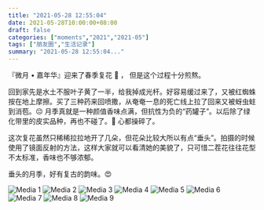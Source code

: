 ```yaml
---
title: "2021-05-28 12:55:04"
date: 2021-05-28T10:00:00+08:00
draft: false
categories: ["moments","2021","2021-05"]
tags: ["朋友圈","生活记录"]
summary: "2021-05-28 12:55:04..."
---
```


『微月 • 嘉年华』迎来了春季复花 🥰 ， 但是这个过程十分煎熬。

回到家先是水土不服叶子黄了一半，给我掉成光杆。好容易缓过来了，又被红蜘蛛按在地上摩擦。买了三种药来回喷撒，从奄奄一息的死亡线上拉了回来又被蚜虫蛀到消苞。😔 月季真就是一种颜值香味点满，但抗性为负的“药罐子”。以后除了绿化带里的皮实品种，再也不碰了。🥲 心都操碎了。

这次复花虽然只稀稀拉拉地开了几朵，但花朵比较大所以有点“垂头”。拍摄的时候使用了镜面反射的方法，这样大家就可以看清她的美貌了，只可惜二茬花往往花型不太标准，香味也不够浓郁。

垂头的月季，好有复古的韵味。😍

![Media 1](/Moments/photos/2021-05-28/202105281255040.jpg)
![Media 2](/Moments/photos/2021-05-28/202105281255041.jpg)
![Media 3](/Moments/photos/2021-05-28/202105281255042.jpg)
![Media 4](/Moments/photos/2021-05-28/202105281255043.jpg)
![Media 5](/Moments/photos/2021-05-28/202105281255044.jpg)
![Media 6](/Moments/photos/2021-05-28/202105281255045.jpg)
![Media 7](/Moments/photos/2021-05-28/202105281255046.jpg)
![Media 8](/Moments/photos/2021-05-28/202105281255047.jpg)
![Media 9](/Moments/photos/2021-05-28/202105281255048.jpg)

